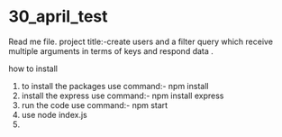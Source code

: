 # 30_april_test
Read me file.
 project title:-create users and a filter query which receive multiple arguments in terms of keys and respond data .

how to install 
1.  to install the packages use command:- npm install
2.  install the express use command:- npm install express
3.  run the  code use command:- npm start
4.  use node index.js
5. 
